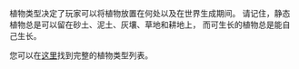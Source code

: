 植物类型决定了玩家可以将植物放置在何处以及在世界生成期间。 请记住，静态植物总是可以留在砂土、泥土、灰壤、草地和耕地上， 而可生长的植物总是能自己生长。

您可以在[这里](https://mcreator.net/wiki/plant-types-list)找到完整的植物类型列表。